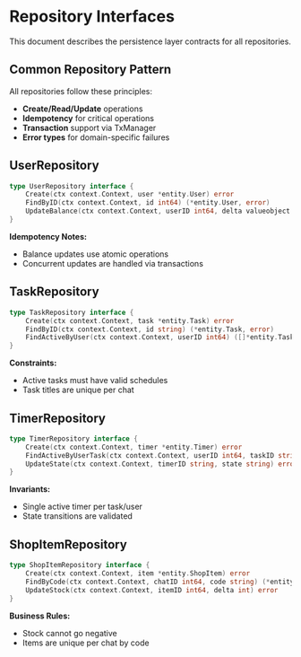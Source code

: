 # Repository Interfaces

This document describes the persistence layer contracts for all repositories.

## Common Repository Pattern

All repositories follow these principles:
- **Create/Read/Update** operations
- **Idempotency** for critical operations
- **Transaction** support via TxManager
- **Error types** for domain-specific failures

## UserRepository

```go
type UserRepository interface {
    Create(ctx context.Context, user *entity.User) error
    FindByID(ctx context.Context, id int64) (*entity.User, error)
    UpdateBalance(ctx context.Context, userID int64, delta valueobject.Decimal) error
}
```

**Idempotency Notes:**
- Balance updates use atomic operations
- Concurrent updates are handled via transactions

## TaskRepository

```go
type TaskRepository interface {
    Create(ctx context.Context, task *entity.Task) error
    FindByID(ctx context.Context, id string) (*entity.Task, error)
    FindActiveByUser(ctx context.Context, userID int64) ([]*entity.Task, error)
}
```

**Constraints:**
- Active tasks must have valid schedules
- Task titles are unique per chat

## TimerRepository

```go
type TimerRepository interface {
    Create(ctx context.Context, timer *entity.Timer) error
    FindActiveByUserTask(ctx context.Context, userID int64, taskID string) (*entity.Timer, error)
    UpdateState(ctx context.Context, timerID string, state string) error
}
```

**Invariants:**
- Single active timer per task/user
- State transitions are validated

## ShopItemRepository

```go
type ShopItemRepository interface {
    Create(ctx context.Context, item *entity.ShopItem) error
    FindByCode(ctx context.Context, chatID int64, code string) (*entity.ShopItem, error)
    UpdateStock(ctx context.Context, itemID int64, delta int) error
}
```

**Business Rules:**
- Stock cannot go negative
- Items are unique per chat by code